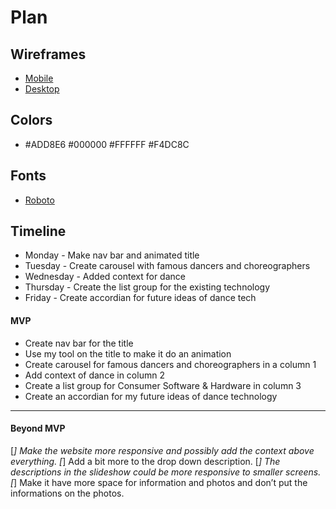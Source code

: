 # Plan

## Wireframes
* [Mobile](https://wireframe.cc/UMRXL2)
* [Desktop](https://wireframe.cc/CHjprm)

## Colors
* #ADD8E6 #000000 #FFFFFF #F4DC8C


## Fonts
* [Roboto](https://fonts.google.com/specimen/Roboto)

## Timeline
* Monday - Make nav bar and animated title
* Tuesday - Create carousel with famous dancers and choreographers
* Wednesday - Added context for dance
* Thursday - Create the list group for the existing technology
* Friday - Create accordian for future ideas of dance tech
#### MVP

* Create nav bar for the title
* Use my tool on the title to make it do an animation
* Create carousel for famous dancers and choreographers in a column 1
* Add context of dance in column 2
* Create a list group for Consumer Software & Hardware in column 3
* Create an accordian for my future ideas of dance technology


---

#### Beyond MVP

[*] Make the website more responsive and possibly add the context above everything.
[*] Add a bit more to the drop down description.
[*] The descriptions in the slideshow could be more responsive to smaller screens.
[*] Make it have more space for information and photos and don’t put the informations on the photos.
